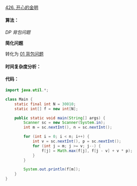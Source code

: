 [426. 开心的金明](https://www.acwing.com/problem/content/428/)

#### 算法：

*DP* *背包问题*

**简化问题**

转化为 [01 背包问题](/java/practice/AcWing%202.%2001%E8%83%8C%E5%8C%85%E9%97%AE%E9%A2%98)

#### 时间复杂度分析：



#### 代码：

```java
import java.util.*;

class Main {
	static final int N = 30010;
	static int[] f = new int[N];

	public static void main(String[] args) {
		Scanner sc = new Scanner(System.in);
		int m = sc.nextInt(), n = sc.nextInt();

		for (int i = 0; i < n; i++) {
			int v = sc.nextInt(), p = sc.nextInt();
			for (int j = m; j >= v; j--) {
				f[j] = Math.max(f[j], f[j - v] + v * p);
			}
		}

		System.out.println(f[m]);
	}
}
```

